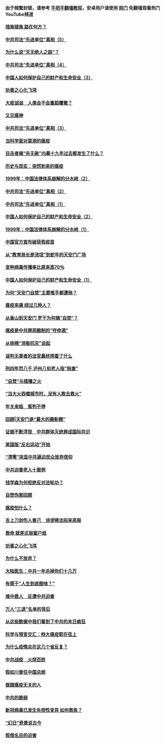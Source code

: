 #### 由于频繁封锁，请参考 [手把手翻墙教程](https://github.com/gfw-breaker/guides/wiki/)，安卓用户请使用 [网门](https://github.com/gfw-breaker/nogfw/blob/master/dl.md?t=02111800) 免翻墙观看热门YouTube频道 

#### [措施错施  路在何方？](../pages/19/420076.md?t=02111800) 

#### [中共司法“先进单位”真相（5）](../pages/19/419453.md?t=02111800) 

#### [为什么说“天无绝人之路”？](../pages/19/419618.md?t=02111800) 

#### [中共司法“先进单位”真相（4）](../pages/19/419452.md?t=02111800) 

#### [中国人如何保护自己的财产和生命安全（3）](../pages/19/419405.md?t=02111800) 

#### [劝善之心化飞鸿](../pages/19/418758.md?t=02111800) 

#### [大疫汹汹　人类会不会重蹈覆辙？](../pages/19/419691.md?t=02111800) 

#### [又见瘟神](../pages/19/419225.md?t=02111800) 

#### [中共司法“先进单位”真相（3）](../pages/19/419451.md?t=02111800) 

#### [当科学面对莫测的瘟疫](../pages/19/419625.md?t=02111800) 

#### [目击者揭“杀无赦”内幕十九年过去都发生了什么？](../pages/19/419617.md?t=02111800) 

#### [历史与现实：突然到来的瘟疫](../pages/19/419619.md?t=02111800) 

#### [1999年：中国法律体系崩解的分水岭（2）](../pages/19/419455.md?t=02111800) 

#### [中共司法“先进单位”真相（2）](../pages/19/419450.md?t=02111800) 

#### [中共司法“先进单位”真相（1）](../pages/19/419449.md?t=02111800) 

#### [中国人如何保护自己的财产和生命安全（2）](../pages/19/419404.md?t=02111800) 

#### [1999年：中国法律体系崩解的分水岭（1）](../pages/19/419454.md?t=02111800) 

#### [中国官方宣布破获假疫苗](../pages/19/419504.md?t=02111800) 

#### [从“教育局长是流氓”到蛇年的天安门广场](../pages/19/419470.md?t=02111800) 

#### [变种病毒传播率比原来高70％](../pages/19/419456.md?t=02111800) 

#### [中国人如何保护自己的财产和生命安全（1）](../pages/19/419403.md?t=02111800) 

#### [为何“天安门自焚”主要推手都遭殃？](../pages/19/419348.md?t=02111800) 

#### [瘟疫来袭 绕过几种人？](../pages/19/419349.md?t=02111800) 

#### [从香山到天安门 罗干为何搞“自焚”？](../pages/19/419270.md?t=02111800) 

#### [瘟疫是中共罪恶酿制的“夺命酒”](../pages/19/419223.md?t=02111800) 

#### [从徐栩“消极抗灾”说起](../pages/19/419224.md?t=02111800) 

#### [诬判无辜者的法官最终捞着了什么](../pages/19/419268.md?t=02111800) 

#### [刑四年罚八千 泸州八旬老人指“陷害”](../pages/19/419232.md?t=02111800) 

#### [“自焚”与插播之火](../pages/19/419226.md?t=02111800) 

#### [“当大火吞噬城市时，没有人敢去救火”](../pages/19/419077.md?t=02111800) 

#### [年关来临　冤判不停](../pages/19/419093.md?t=02111800) 

#### [回顾|天安门是“最大的摄影棚”](../pages/19/380866.md?t=02111800) 

#### [证据不断浮现　中共群体灭绝罪成国际共识](../pages/19/419031.md?t=02111800) 

#### [美国版“反右运动”开始](../pages/19/419030.md?t=02111800) 

#### [“清零”突显中共逼迫民众放弃信仰](../pages/19/418995.md?t=02111800) 

#### [中共迫害老人十案例](../pages/19/418831.md?t=02111800) 

#### [钱学森为何拒绝反对法轮功？](../pages/19/418905.md?t=02111800) 

#### [自焚伪案回顾](../pages/19/418799.md?t=02111800) 

#### [瘟疫怕什么？](../pages/19/418800.md?t=02111800) 

#### [舌上刀剑伤人害己　诽谤佛法招来恶报](../pages/19/418731.md?t=02111800) 

#### [救命 就差这层窗户纸](../pages/19/418706.md?t=02111800) 

#### [劝善之心化飞鸿](../pages/19/416766.md?t=02111800) 

#### [为什么不放弃？](../pages/19/418691.md?t=02111800) 

#### [大陆医生：中共一年杀掉你们十几万](../pages/19/418670.md?t=02111800) 

#### [有感于“人生到底图啥？”](../pages/19/418624.md?t=02111800) 

#### [难中救人　反遭中共迫害](../pages/19/418414.md?t=02111800) 

#### [万人“三退”名单的背后](../pages/19/418505.md?t=02111800) 

#### [从这些数据中我们看到了中共的末日疯狂](../pages/19/418420.md?t=02111800) 

#### [科学与预言交汇：特大瘟疫箭在弦上](../pages/19/418266.md?t=02111800) 

#### [为什么疫情总在这几个省反复？](../pages/19/418219.md?t=02111800) 

#### [中共战疫　火烧百姓](../pages/19/418220.md?t=02111800) 

#### [假如川普任中国总统](../pages/19/418174.md?t=02111800) 

#### [做跟瘟疫无关的人](../pages/19/418171.md?t=02111800) 

#### [中共的脆弱](../pages/19/418196.md?t=02111800) 

#### [新冠病毒已发生失控性变异 如何救急？](../pages/19/418032.md?t=02111800) 

#### [“幻日”奇景说古今](../pages/19/418033.md?t=02111800) 

#### [假借名目的迫害](../pages/19/418055.md?t=02111800) 

